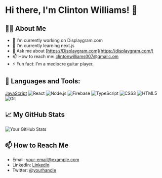 # Hi there, I'm Clinton Williams! 👋

## 👨‍💻 About Me

- 🔭 I’m currently working on Displaygram.com
- 🌱 I’m currently learning next.js
- 💬 Ask me about [https://Displaygram.com](https://displaygram.com/)
- 📫 How to reach me: clintonwilliams007@gmailc.om
- ⚡ Fun fact: I'm a mediocre guitar player.

## 🚀 Languages and Tools:


[JavaScript](https://img.shields.io/badge/-JavaScript-black?style=flat-square&logo=javascript)
![React](https://img.shields.io/badge/-React-black?style=flat-square&logo=react)
![Node.js](https://img.shields.io/badge/-Node.js-black?style=flat-square&logo=node.js)
![Firebase](https://img.shields.io/badge/-Firebase-black?style=flat-square&logo=firebase)
![TypeScript](https://img.shields.io/badge/-TypeScript-black?style=flat-square&logo=typescript)
![CSS3](https://img.shields.io/badge/-CSS3-black?style=flat-square&logo=css3)
![HTML5](https://img.shields.io/badge/-HTML5-black?style=flat-square&logo=html5)
![Git](https://img.shields.io/badge/-Git-black?style=flat-square&logo=git)

## 📈 My GitHub Stats

![Your GitHub Stats](https://github-readme-stats.vercel.app/api?username=yourusername&show_icons=true&theme=tokyonight)

## 📫 How to Reach Me

- Email: [your-email@example.com](mailto:your-email@example.com)
- LinkedIn: [LinkedIn](https://www.linkedin.com/in/yourprofile/)
- Twitter: [@yourhandle](https://twitter.com/yourhandle)

